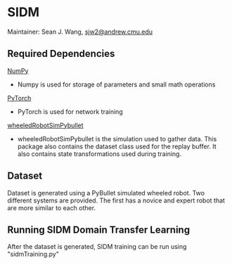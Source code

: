 # SIDM
Maintainer: Sean J. Wang, sjw2@andrew.cmu.edu

## Required Dependencies
[NumPy](numpy.org)
- Numpy is used for storage of parameters and small math operations

[PyTorch](pytorch.org)
- PyTorch is used for network training

[wheeledRobotSimPybullet](github.com/robomechanics/wheeledRobotSimPybullet)
- wheeledRobotSimPybullet is the simulation used to gather data. This package also contains the dataset class used for the replay buffer. It also contains state transformations used during training.

## Dataset
Dataset is generated using a PyBullet simulated wheeled robot. Two different systems are provided. The first has a novice and expert robot that are more similar to each other.

## Running SIDM Domain Transfer Learning
After the dataset is generated, SIDM training can be run using "sidmTraining.py"
